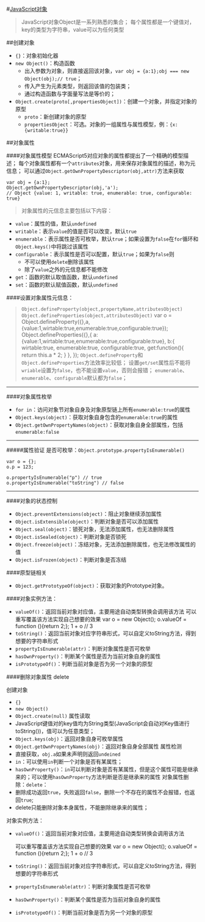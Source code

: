#[JavaScript对象](https://developer.mozilla.org/zh-CN/docs/Web/JavaScript/Reference/Global_Objects/Object)
> JavaScript对象Object是一系列熟悉的集合；
> 每个属性都是一个键值对，key的类型为字符串，value可以为任何类型

##创建对象
+ `{}`：对象初始化器
+ `new Object()`：构造函数
    * 出入参数为对象，则直接返回该对象，`var obj = {a:1};obj === new Object(obj);// true`；
    * 传入产生为元素类型，则返回该值的包装类；
    * 通过构造函数与字面量写法是等价的；
+ `Object.create(proto[,propertiesObject])`：创建一个对象，并指定对象的原型
    * `proto`：新创建对象的原型
    * `propertiesObject`：可选。对象的一组属性与属性模型，例：`{x:{writable:true}}`

    
##对象属性

####对象属性模型
ECMAScript5对应对象的属性都提出了一个精确的模型描述；
每个对象属性都有一个`attributes`对象，用来保存对象属性的描述，称为元信息；
可以通过`Object.getOwnPropertyDescriptor(obj,attr)`方法来获取

    var obj = {a:1};
    Object.getOwnPropertyDescriptor(obj,'a');
    // Object {value: 1, writable: true, enumerable: true, configurable: true}


> 对象属性的元信息主要包括以下内容：

+ `value`：属性的值，默认`undefined`
+ `writable`：表示`value`的值是否可以改变，默认`true`
+ `enumerable`：表示属性是否可枚举，默认`true`；如果设置为`false`在`for`循环和`Object.keys()`中将跳过该属性
+ `configurable`：表示属性是否可以配置，默认`true`；如果为`false`则
    * 不可以使用`delete`删除该属性
    * 除了`value`之外的元信息都不能修改
+ `get`：函数的默认取值函数，默认`undefined`
+ `set`：函数的默认赋值函数，默认`undefined`

####设置对象属性元信息：
> `Object.defineProperty(object,propertyName,attributesObject)`
> `Object.defineProperties(object,attributesObject)`
    var o = Object.defineProperty({},a,{value:1,wirtable:true,enumerable:true,configurable:true});
    Object.defineProperties({},{
        a:{value:1,wirtable:true,enumerable:true,configurable:true},
        b:{
            wirtable:true,
            enumerable:true,
            configurable:true,
            get:function(){
                return this.a * 2;
            }
        },
    });
> `Object.defineProperty`和`Object.defineProperties`方法效率比较低；
> 设置`get/set`属性后不能将`wriable`设置为`false`，也不能设置`value`，否则会报错；
> `enumerable`、`enumerable`、`configurable`默认都为`false`；

---
####对象属性枚举
+ `for in`：访问对象节对象自身及对象原型链上所有`enumerable:true`的属性
+ `Object.keys(object)`：获取对象自身包含的`enumerable:true`的属性
+ `Object.getOwnPropertyNames(object)`：获取对象自身全部属性，包括`enumerable:false`

---
#####属性验证
是否可枚举：`Object.prototype.propertyIsEnumerable()`

    var o = {};
    o.p = 123;

    o.propertyIsEnumerable("p") // true
    o.propertyIsEnumerable("toString") // false
---
####对象的状态控制
+ `Object.preventExtensions(object)`：阻止对象继续添加属性
+ `Object.isExtensible(object)`：判断对象是否可以添加属性
+ `Object.seal(object)`：锁死对象，无法添加属性，也无法删除属性
+ `Object.isSealed(object)`：判断对象是否锁死
+ `Object.freeze(object)`：冻结对象，无法添加删除属性，也无法修改属性的值
+ `Object.isFrozen(object)`：判断对象是否冻结

####原型链相关
+ `Object.getPrototypeOf(object)`：获取对象的Prototype对象。

####对象实例方法：
+ `valueOf()`：返回当前对象对应值，主要用途自动类型转换会调用该方法
    可以重写覆盖该方法实现自己想要的效果
    var o = new Object();
    o.valueOf = function (){return 2;};
    1 + o // 3
+ `toString()`：返回当前对象对应字符串形式，可以自定义toString方法，得到想要的字符串形式
+ `propertyIsEnumerable(attr)`：判断对象属性是否可枚举
+ `hasOwnProperty()`：判断某个属性是否为当前对象自身的属性
+ `isPrototypeOf()`：判断当前对象是否为另一个对象的原型

####删除对象属性
delete


创建对象
+ `{}`
+ `new Object()`
+ `Object.create(null)`
属性读取
+ JavaScript键值对的key值均为String类型(JavaScript会自动对Key值进行toString())，值可以为任意类型；
+ `Object.keys(obj)`：返回对象自身可枚举属性
+ `Object.getOwnPropertyNames(obj)`：返回对象自身全部属性
属性检测
+ 直接获取，`obj.a`如果未声明则返回`undeined`
+ `in`：可以使用`in`判断一个对象是否有某属性；
+ `hasOwnProperty()`：`in`可以判断对象是否有某属性，但是这个属性可能是继承来的；可以使用`hasOwnProperty`方法判断是否是继承来的属性
对象属性删除：`delete`：
+ 删除成功返回`true`，失败返回`false`，删除一个不存在的属性不会报错，也返回`true`;
+ delete只能删除对象本身属性，不能删除继承来的属性；

对象实例方法：
+ `valueOf()`：返回当前对象对应值，主要用途自动类型转换会调用该方法

    可以重写覆盖该方法实现自己想要的效果
    var o = new Object();
    o.valueOf = function (){return 2;};
    1 + o // 3

+ `toString()`：返回当前对象对应字符串形式，可以自定义toString方法，得到想要的字符串形式
+ `propertyIsEnumerable(attr)`：判断对象属性是否可枚举
+ `hasOwnProperty()`：判断某个属性是否为当前对象自身的属性
+ `isPrototypeOf()`：判断当前对象是否为另一个对象的原型

